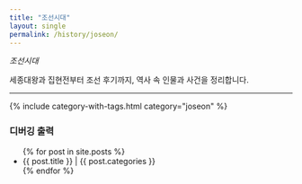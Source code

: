 ```yaml
---
title: "조선시대"
layout: single
permalink: /history/joseon/
---
```


*조선시대*

세종대왕과 집현전부터 조선 후기까지, 역사 속 인물과 사건을 정리합니다.

---

{% include category-with-tags.html category="joseon" %}


<h3>디버깅 출력</h3>
<ul>
  {% for post in site.posts %}
    <li>{{ post.title }} | {{ post.categories }}</li>
  {% endfor %}
</ul>

